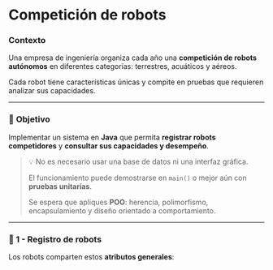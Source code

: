 # Competición de robots

### **Contexto**

Una empresa de ingeniería organiza cada año una **competición de robots autónomos** en diferentes categorías: terrestres, acuáticos y aéreos.

Cada robot tiene características únicas y compite en pruebas que requieren analizar sus capacidades.

---

### 👀 **Objetivo**

Implementar un sistema en **Java** que permita **registrar robots competidores** y **consultar sus capacidades y desempeño**.

> 💡 No es necesario usar una base de datos ni una interfaz gráfica.
>
>
> El funcionamiento puede demostrarse en `main()` o mejor aún con **pruebas unitarias**.
>
> Se espera que apliques **POO**: herencia, polimorfismo, encapsulamiento y diseño orientado a comportamiento.
>

---

### 📌 1 - Registro de robots

Los robots comparten estos **atributos generales**: